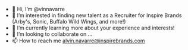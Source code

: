 - 👋 Hi, I’m @vinnavarre
- 👀 I’m interested in finding new talent as a Recruiter for Inspire Brands (Arby's, Sonic, Buffalo Wild Wings, and more!)
- 🌱 I’m currently learning more about your experience and interests!
- 💞️ I’m looking to collaborate on ...
- 📫 How to reach me alvin.navarre@inspirebrands.com

<!---
vinnavarre/vinnavarre is a ✨ special ✨ repository because its `README.md` (this file) appears on your GitHub profile.
You can click the Preview link to take a look at your changes.
--->
